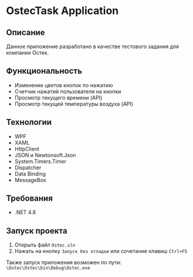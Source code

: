# OstecTask Application

## Описание
Данное приложение разработано в качестве тестового задания для компании Остек.

## Функциональность
- Изменение цветов кнопок по нажатию
- Счетчик нажатий пользователя на кнопки
- Просмотр текущего времени (API)
- Просмотр текущей температуры воздуха (API)

## Технологии
- WPF
- XAML
- HttpClient
- JSON и Newtonsoft.Json
- System.Timers.Timer
- Dispatcher
- Data Binding
- MessageBox

## Требования
- .NET 4.8

## Запуск проекта
1. Открыть файл `Ostec.sln`
2. Нажать на кнопку `Запуск без отладки` или сочетание клавиш `Ctrl+F5`<br>

Также запуск приложения возможен по пути:
`\Ostec\Ostec\bin\Debug\Ostec.exe`
